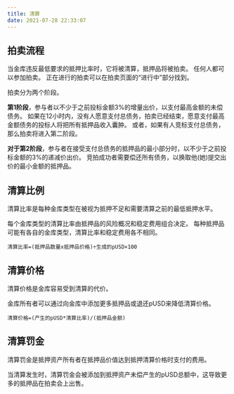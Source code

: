 ```yaml
---
title: 清算
date: 2021-07-28 22:33:07
---
```


## 拍卖流程

当金库违反最低要求的抵押比率时，它将被清算，抵押品将被拍卖。 任何人都可以参加拍卖。 正在进行的拍卖可以在拍卖页面的“进行中”部分找到。

拍卖分为两个阶段。

**第1阶段**，参与者以不少于之前投标金额3%的增量出价，以支付最高金额的未偿债务。 如果在12小时内，没有人愿意支付总债务，拍卖已经结束，愿意支付最高金额债务的投标人将把所有抵押品收入囊肿。 或者，如果有人竞标支付总债务，那么拍卖将进入第二阶段。

**对于第2阶段**，参与者在接受支付总债务的抵押品的最小部分时，以不少于之前投标金额的3%的递减价出价。 竞拍成功者需要偿还所有债务，以换取他(她)提交出价的最小金额的抵押品。

## 清算比例

清算比率是每种金库类型在被视为抵押不足和需要清算之前的最低抵押水平。

每个金库类型的清算比率由抵押品的风险概况和稳定费用组合决定。 每种抵押品可能有各自的金库类型，清算比率和稳定费用各不相同。

```
清算比率=(抵押品数量x抵押品价格)÷生成的pUSD×100
```

## 清算价格

清算价格是金库容易受到清算的代价。

金库所有者可以通过向金库中添加更多抵押品或退还pUSD来降低清算价格。

```
清算价格=(产生的pUSD*清算比率)/(抵押品金额)
```

## 清算罚金

清算罚金是抵押资产所有者在抵押品价值达到抵押清算价格时支付的费用。

当清算发生时，清算罚金会被添加到抵押资产未偿产生的pUSD总额中，这导致更多的抵押品在拍卖会上出售。


